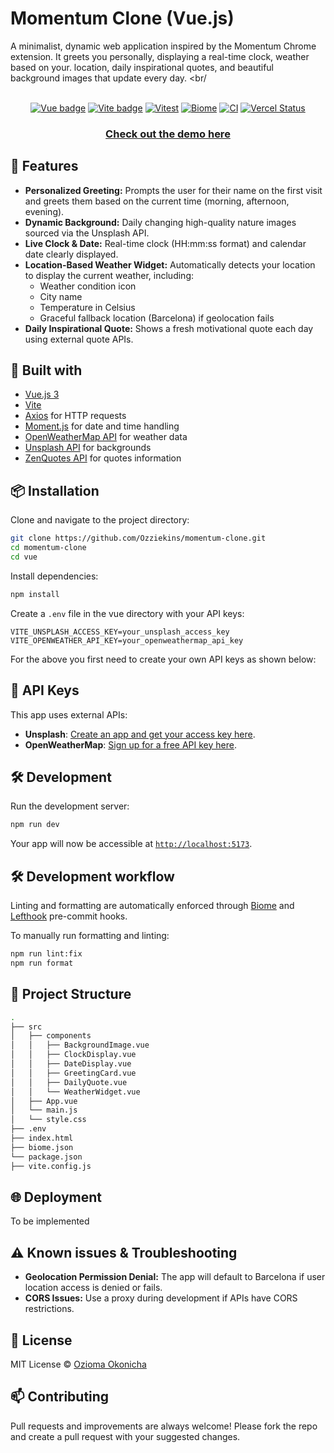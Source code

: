 # Momentum Clone (Vue.js)

A minimalist, dynamic web application inspired by the Momentum Chrome extension. It greets you personally, displaying a real-time clock, weather based on your. location, daily inspirational quotes, and beautiful background images that update every day.
<br/<div align="center">   
[![Vue badge](https://img.shields.io/badge/made%20with-vue-green?style=plastic&logo=vue.js)](https://vuejs.org/)
[![Vite badge](https://img.shields.io/badge/made%20using-vite-purple?style=plastic&logo=vite)](https://vite.dev/)
[![Vitest](https://img.shields.io/badge/tested%20with-vitest-yellow?style=plastic&logo=vitest)](https://vitest.dev/)
[![Biome](https://img.shields.io/badge/formatted%20with-biome-blue?style=plastic&logo=biome)](https://biomejs.dev/)
[![CI](https://github.com/Ozziekins/momentum-clone/actions/workflows/verify.yml/badge.svg)](https://github.com/Ozziekins/momentum-clone/actions)
[![Vercel Status](https://deploy-badge.vercel.app/vercel/reactions-demo?style=plastic)](https://deploy-badge.vercel.app/vercel/reactions-demo?style=plastic)
</div>

### <div align="center"> [Check out the demo here](https://momentum-clone-svelte-ozziekins-projects.vercel.app/) </div>

## 🌟 Features

- **Personalized Greeting:** Prompts the user for their name on the first visit and greets them based on the current time (morning, afternoon, evening).
- **Dynamic Background:** Daily changing high-quality nature images sourced via the Unsplash API.
- **Live Clock & Date:** Real-time clock (HH:mm:ss format) and calendar date clearly displayed.
- **Location-Based Weather Widget:** Automatically detects your location to display the current weather, including:
  - Weather condition icon
  - City name
  - Temperature in Celsius
  - Graceful fallback location (Barcelona) if geolocation fails
- **Daily Inspirational Quote:** Shows a fresh motivational quote each day using external quote APIs.

## 🚀 Built with

- [Vue.js 3](https://vuejs.org/)
- [Vite](https://vitejs.dev/)
- [Axios](https://axios-http.com/) for HTTP requests
- [Moment.js](https://momentjs.com/) for date and time handling
- [OpenWeatherMap API](https://openweathermap.org/api) for weather data
- [Unsplash API](https://unsplash.com/developers) for backgrounds
- [ZenQuotes API](https://zenquotes.io/) for quotes information

## 📦 Installation

Clone and navigate to the project directory:

```bash
git clone https://github.com/Ozziekins/momentum-clone.git
cd momentum-clone
cd vue
```

Install dependencies:

```bash
npm install
```

Create a `.env` file in the vue directory with your API keys:

```env
VITE_UNSPLASH_ACCESS_KEY=your_unsplash_access_key
VITE_OPENWEATHER_API_KEY=your_openweathermap_api_key
```

For the above you first need to create your own API keys as shown below:

## 🚨 API Keys

This app uses external APIs:
- **Unsplash**: [Create an app and get your access key here](https://unsplash.com/developers).
- **OpenWeatherMap**: [Sign up for a free API key here](https://openweathermap.org/api).

## 🛠️ Development

Run the development server:

```bash
npm run dev
```

Your app will now be accessible at [`http://localhost:5173`](http://localhost:5173).

## 🛠️ Development workflow

Linting and formatting are automatically enforced through [Biome](https://biomejs.dev/) and [Lefthook](https://lefthook.dev/) pre-commit hooks.

To manually run formatting and linting:

```bash
npm run lint:fix
npm run format
```

## 📖 Project Structure

```bash
.
├── src
│   ├── components
│   │   ├── BackgroundImage.vue
│   │   ├── ClockDisplay.vue
│   │   ├── DateDisplay.vue
│   │   ├── GreetingCard.vue
│   │   ├── DailyQuote.vue
│   │   └── WeatherWidget.vue
│   ├── App.vue
│   └── main.js
│   └── style.css
├── .env
├── index.html
├── biome.json
└── package.json
├── vite.config.js
```

## 🌐 Deployment

To be implemented

## ⚠️ Known issues & Troubleshooting

- **Geolocation Permission Denial:** The app will default to Barcelona if user location access is denied or fails.
- **CORS Issues:** Use a proxy during development if APIs have CORS restrictions.

## 📄 License

MIT License © [Ozioma Okonicha](https://github.com/Ozziekins)

## 📫 Contributing

Pull requests and improvements are always welcome! Please fork the repo and create a pull request with your suggested changes.